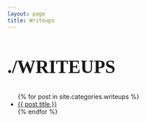 ```yaml
---
layout: page
title: Writeups
---
```


<section>

  <h2 style="font-family: 'ohgodno';font-size: 300%;">./WRITEUPS</h2>

  <ul>
    {% for post in site.categories.writeups %}
      <li><a href="{{ post.url }}">{{ post.title }}</a></li>
    {% endfor %}
  </ul>

<!-- <h4>site tags are : {{ site.tags }}</h4> -->
</section>
